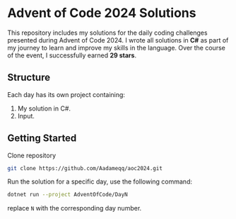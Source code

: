 # Advent of Code 2024 Solutions

This repository includes my solutions for the daily coding challenges presented during Advent of Code 2024. 
I wrote all solutions in **C#** as part of my journey to learn and improve my skills in the language. 
Over the course of the event, I successfully earned **29 stars**.

## Structure

Each day has its own project containing:
1. My solution in C#.
2. Input.

## Getting Started

Clone repository
```bash
git clone https://github.com/Aadameqq/aoc2024.git
```

Run the solution for a specific day, use the following command:
```bash
dotnet run --project AdventOfCode/DayN
```
replace `N` with the corresponding day number.
